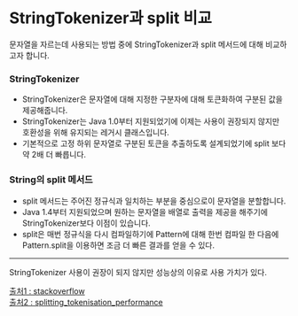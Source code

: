 # StringTokenizer과 split 비교
문자열을 자르는데 사용되는 방법 중에 StringTokenizer과 split 메서드에 대해 비교하고자 합니다.

### StringTokenizer
 - StringTokenizer은 문자열에 대해 지정한 구분자에 대해 토큰화하여 구분된 값을 제공해줍니다.
 - StringTokenizer는 Java 1.0부터 지원되었기에 이제는 사용이 권장되지 않지만 호환성을 위해 유지되는 레거시 클래스입니다.
 - 기본적으로 고정 하위 문자열로 구분된 토큰을 추출하도록 설계되었기에 split 보다 약 2배 더 빠릅니다.
 
### String의 split 메서드
 - split 메서드는 주어진 정규식과 일치하는 부분을 중심으로이 문자열을 분할합니다.
 - Java 1.4부터 지원되었으며 원하는 문자열을 배열로 출력을 제공을 해주기에 StringTokenizer보다 이점이 있습니다.
 - split은 매번 정규식을 다시 컴파일하기에 Pattern에 대해 한번 컴파일 한 다음에 Pattern.split을 이용하면 조금 더 빠른 결과를 얻을 수 있다.
---
StringTokenizer 사용이 권장이 되지 않지만 성능상의 이유로 사용 가치가 있다.


[출처1 : stackoverflow](https://stackoverflow.com/questions/691184/scanner-vs-stringtokenizer-vs-string-split)  
[출처2 : splitting_tokenisation_performance](https://www.javamex.com/tutorials/regular_expressions/splitting_tokenisation_performance.shtml)
